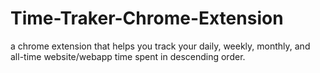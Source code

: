 # Time-Traker-Chrome-Extension
a chrome extension that helps you track your daily, weekly, monthly, and all-time website/webapp time spent in descending order.

